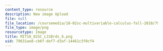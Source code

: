 ```yaml
---
content_type: resource
description: New image Upload
file: null
file_location: /coursemedia/18-02sc-multivariable-calculus-fall-2010/79631ae8cb6fdef7d3af14461c3f0cf4_MIT18_02SC_L31Brds_6.png
file_type: image/png
resourcetype: Image
title: MIT18_02SC_L31Brds_6.png
uid: 79631ae8-cb6f-def7-d3af-14461c3f0cf4
---
```


